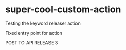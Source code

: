# super-cool-custom-action

Testing the keyword releaser action

Fixed entry point for action 

POST TO API RELEASE 3
